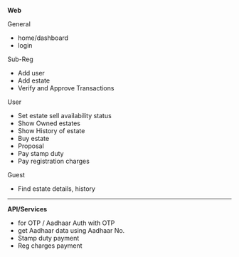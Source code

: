 __Web__

General 

- home/dashboard
- login 

Sub-Reg 

- Add user 
- Add estate 
- Verify and Approve Transactions 

User 

- Set estate sell availability status 
- Show Owned estates 
- Show History of estate
- Buy estate 
- Proposal 
- Pay stamp duty 
- Pay registration charges 

Guest

- Find estate details, history 

---

__API/Services__

- for OTP / Aadhaar Auth with OTP 
- get Aadhaar data using Aadhaar No. 
- Stamp duty payment 
- Reg charges payment